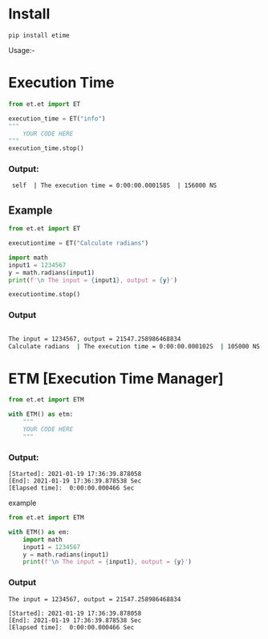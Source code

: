 # Install

```
pip install etime
```

Usage:-

# Execution Time
```python
from et.et import ET

execution_time = ET("info")
"""
    YOUR CODE HERE
"""
execution_time.stop()
```
### Output:
```
 self  | The execution time = 0:00:00.000158S  | 156000 NS
 ```

 ## Example 

 ```python
from et.et import ET

executiontime = ET("Calculate radians")

import math
input1 = 1234567
y = math.radians(input1)
print(f'\n The input = {input1}, output = {y}')

executiontime.stop()
 ````
###     Output
 ```sh

 The input = 1234567, output = 21547.258986468834
 Calculate radians  | The execution time = 0:00:00.000102S  | 105000 NS
 
 ```

# ETM [Execution Time Manager]
```python
from et.et import ETM

with ETM() as etm:
    """
    YOUR CODE HERE
    """
```
### Output:
```shell
[Started]: 2021-01-19 17:36:39.878058
[End]: 2021-01-19 17:36:39.878538 Sec
[Elapsed time]:  0:00:00.000466 Sec
```

example

```python
from et.et import ETM

with ETM() as em:
    import math
    input1 = 1234567
    y = math.radians(input1)
    print(f'\n The input = {input1}, output = {y}')
```

### Output
```
The input = 1234567, output = 21547.258986468834

[Started]: 2021-01-19 17:36:39.878058
[End]: 2021-01-19 17:36:39.878538 Sec
[Elapsed time]:  0:00:00.000466 Sec

```

